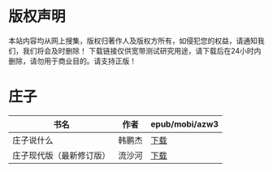 # 版权声明

本站内容均从网上搜集，版权归著作人及版权方所有，如侵犯您的权益，请通知我们，我们将会及时删除！ 下载链接仅供宽带测试研究用途，请下载后在24小时内删除，请勿用于商业目的。请支持正版！

# 庄子

| 书名 | 作者 | epub/mobi/azw3 |
| --- | --- | --- |
| 庄子说什么 | 韩鹏杰 | [下载](https://url89.ctfile.com/f/31084289-1375510207-fca323?p=8866) |
| 庄子现代版（最新修订版） | 流沙河 | [下载](https://url89.ctfile.com/f/31084289-1357053886-547f3d?p=8866) |
